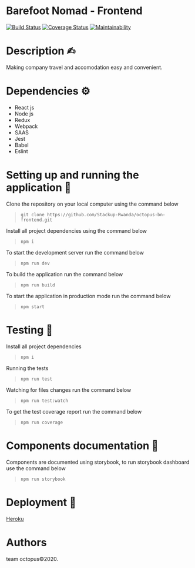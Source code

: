 # Barefoot Nomad - Frontend

[![Build Status](https://travis-ci.org/Stackup-Rwanda/octopus-bn-frontend.svg?branch=develop)](https://travis-ci.org/Stackup-Rwanda/octopus-bn-frontend)
[![Coverage Status](https://coveralls.io/repos/github/Stackup-Rwanda/octopus-bn-frontend/badge.svg?branch=develop)](https://coveralls.io/github/Stackup-Rwanda/octopus-bn-frontend?branch=develop)
[![Maintainability](https://api.codeclimate.com/v1/badges/fab681eda7169547accf/maintainability)](https://codeclimate.com/github/Stackup-Rwanda/octopus-bn-frontend/maintainability)

# Description ✍︎

Making company travel and accomodation easy and convenient.

# Dependencies ⚙︎

- React js
- Node js
- Redux
- Webpack
- SAAS
- Jest
- Babel
- Eslint

# Setting up and running the application 🔧

Clone the repository on your local computer using the command below

> `git clone https://github.com/Stackup-Rwanda/octopus-bn-frontend.git`

Install all project dependencies using the command below

> `npm i`

To start the development server run the command below

> `npm run dev`

To build the application run the command below

> `npm run build`

To start the application in production mode run the command below

> `npm start`

# Testing 🔬

Install all project dependencies

> `npm i`

Running the tests

> `npm run test`

Watching for files changes run the command below

> `npm run test:watch`

To get the test coverage report run the command below

> `npm run coverage`

# Components documentation 📜

Components are documented using storybook, to run storybook dashboard use the command below

> `npm run storybook`

# Deployment 🚀

[Heroku](https://octopus-bn-frontend.herokuapp.com/)

# Authors

team octopus&copy;2020.
